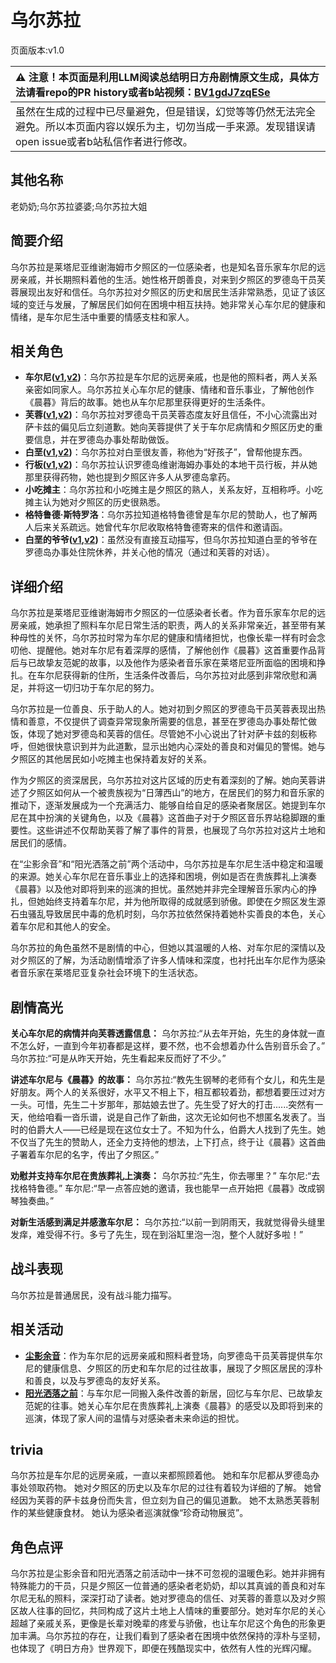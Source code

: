 # 乌尔苏拉
页面版本:v1.0
 

| :warning: 注意！本页面是利用LLM阅读总结明日方舟剧情原文生成，具体方法请看repo的PR history或者b站视频：[BV1gdJ7zqESe](https://www.bilibili.com/video/BV1gdJ7zqESe/)         |
|:----------------------------|
| 虽然在生成的过程中已尽量避免，但是错误，幻觉等等仍然无法完全避免。所以本页面内容以娱乐为主，切勿当成一手来源。发现错误请open issue或者b站私信作者进行修改。|



## 其他名称
老奶奶;乌尔苏拉婆婆;乌尔苏拉大姐
## 简要介绍
乌尔苏拉是莱塔尼亚维谢海姆市夕照区的一位感染者，也是知名音乐家车尔尼的远房亲戚，并长期照料着他的生活。她性格开朗善良，对来到夕照区的罗德岛干员芙蓉展现出友好和信任。乌尔苏拉对夕照区的历史和居民生活非常熟悉，见证了该区域的变迁与发展，了解居民们如何在困境中相互扶持。她非常关心车尔尼的健康和情绪，是车尔尼生活中重要的情感支柱和家人。
## 相关角色
-   **车尔尼([v1](char_4047_pianst.md),[v2](../char_v3/char_4047_pianst.md))**：乌尔苏拉是车尔尼的远房亲戚，也是他的照料者，两人关系亲密如同家人。乌尔苏拉关心车尔尼的健康、情绪和音乐事业，了解他创作《晨暮》背后的故事。她也从车尔尼那里获得更好的生活条件。
-   **芙蓉([v1](char_120_hibisc.md),[v2](../char_v3/char_120_hibisc.md))**：乌尔苏拉对罗德岛干员芙蓉态度友好且信任，不小心流露出对萨卡兹的偏见后立刻道歉。她向芙蓉提供了关于车尔尼病情和夕照区历史的重要信息，并在罗德岛办事处帮助做饭。
-   **白垩([v1](extended_char_bai_e.md),[v2](../char_v3/extended_char_bai_e.md))**：乌尔苏拉对白垩很友善，称他为“好孩子”，曾帮他提东西。
-   **行板([v1](extended_char_xing_ban.md),[v2](../char_v3/extended_char_xing_ban.md))**：乌尔苏拉认识罗德岛维谢海姆办事处的本地干员行板，并从她那里获得药物，她也提到夕照区许多人从罗德岛拿药。
-   **小吃摊主**：乌尔苏拉和小吃摊主是夕照区的熟人，关系友好，互相称呼。小吃摊主认为她对夕照区的历史很熟悉。
-   **格特鲁德·斯特罗洛**：乌尔苏拉知道格特鲁德曾是车尔尼的赞助人，也了解两人后来关系疏远。她曾代车尔尼收取格特鲁德寄来的信件和邀请函。
-   **白垩的爷爷([v1](extended_char_bai_e_de_ye_ye.md),[v2](../char_v3/extended_char_bai_e_de_ye_ye.md))**：虽然没有直接互动描写，但乌尔苏拉知道白垩的爷爷在罗德岛办事处住院休养，并关心他的情况（通过和芙蓉的对话）。
## 详细介绍
乌尔苏拉是莱塔尼亚维谢海姆市夕照区的一位感染者长者。作为音乐家车尔尼的远房亲戚，她承担了照料车尔尼日常生活的职责，两人的关系非常亲近，甚至带有某种母性的关怀，乌尔苏拉时常为车尔尼的健康和情绪担忧，也像长辈一样有时会念叨他、提醒他。她对车尔尼有着深厚的感情，了解他创作《晨暮》这首重要作品背后与已故挚友范妮的故事，以及他作为感染者音乐家在莱塔尼亚所面临的困境和挣扎。在车尔尼获得新的住所，生活条件改善后，乌尔苏拉对此感到非常欣慰和满足，并将这一切归功于车尔尼的努力。

乌尔苏拉是一位善良、乐于助人的人。她对初到夕照区的罗德岛干员芙蓉表现出热情和善意，不仅提供了调查异常现象所需要的信息，甚至在罗德岛办事处帮忙做饭，体现了她对罗德岛和芙蓉的信任。尽管她不小心说出了针对萨卡兹的刻板称呼，但她很快意识到并为此道歉，显示出她内心深处的善良和对偏见的警惕。她与夕照区的其他居民如小吃摊主也保持着友好的关系。

作为夕照区的资深居民，乌尔苏拉对这片区域的历史有着深刻的了解。她向芙蓉讲述了夕照区如何从一个被贵族视为“日薄西山”的地方，在居民们的努力和音乐家的推动下，逐渐发展成为一个充满活力、能够自给自足的感染者聚居区。她提到车尔尼在其中扮演的关键角色，以及《晨暮》这首曲子对于夕照区音乐界站稳脚跟的重要性。这些讲述不仅帮助芙蓉了解了事件的背景，也展现了乌尔苏拉对这片土地和居民们的感情。

在“尘影余音”和“阳光洒落之前”两个活动中，乌尔苏拉是车尔尼生活中稳定和温暖的来源。她关心车尔尼在音乐事业上的选择和困境，例如是否在贵族葬礼上演奏《晨暮》以及他对即将到来的巡演的担忧。虽然她并非完全理解音乐家内心的挣扎，但她始终支持着车尔尼，并为他所取得的成就感到骄傲。即使在夕照区发生源石虫骚乱导致居民中毒的危机时刻，乌尔苏拉依然保持着她朴实善良的本色，关心着车尔尼和其他人的安全。

乌尔苏拉的角色虽然不是剧情的中心，但她以其温暖的人格、对车尔尼的深情以及对夕照区的了解，为活动剧情增添了许多人情味和深度，也衬托出车尔尼作为感染者音乐家在莱塔尼亚复杂社会环境下的生活状态。
## 剧情高光
**关心车尔尼的病情并向芙蓉透露信息：**
乌尔苏拉:“从去年开始，先生的身体就一直不怎么好，一直到今年初春都是这样，要不然，也不会想着办什么告别音乐会了。”
乌尔苏拉:“可是从昨天开始，先生看起来反而好了不少。”

**讲述车尔尼与《晨暮》的故事：**
乌尔苏拉:“教先生钢琴的老师有个女儿，和先生是好朋友。两个人的关系很好，水平又不相上下，相互都较着劲，都想着要压过对方一头。可惜，先生二十岁那年，那姑娘去世了。先生受了好大的打击......突然有一天，他给咱看一沓乐谱，说是自己作了新曲，这次无论如何也不想匿名发表了。当时的伯爵大人——已经是现在这位女士了。不知为什么，伯爵大人找到了先生。她不仅当了先生的赞助人，还全力支持他的想法，上下打点，终于让《晨暮》这首曲子署着车尔尼的名字，传出了夕照区。”

**劝慰并支持车尔尼在贵族葬礼上演奏：**
乌尔苏拉:“先生，你去哪里？”
车尔尼:“去找格特鲁德。”
车尔尼:“早一点答应她的邀请，我也能早一点开始把《晨暮》改成钢琴独奏曲。”

**对新生活感到满足并感激车尔尼：**
乌尔苏拉:“以前一到阴雨天，我就觉得骨头缝里发痒，难受得不行。多亏了先生，现在到浴缸里泡一泡，整个人就好多啦！”
## 战斗表现
乌尔苏拉是普通居民，没有战斗能力描写。
## 相关活动
-   **[尘影余音](../stories/act18side.md)**：作为车尔尼的远房亲戚和照料者登场，向罗德岛干员芙蓉提供车尔尼的健康信息、夕照区的历史和车尔尼的过往故事，展现了夕照区居民的淳朴和善良，以及与罗德岛的友好关系。
-   **[阳光洒落之前](../stories/story_pianst_set_2.md)**：与车尔尼一同搬入条件改善的新居，回忆与车尔尼、已故挚友范妮的往事。她关心车尔尼在贵族葬礼上演奏《晨暮》的感受以及即将到来的巡演，体现了家人间的温情与对感染者未来命运的担忧。
## trivia
乌尔苏拉是车尔尼的远房亲戚，一直以来都照顾着他。
她和车尔尼都从罗德岛办事处领取药物。
她对夕照区的历史以及车尔尼的过往有着较为详细的了解。
她曾经因为芙蓉的萨卡兹身份而失言，但立刻为自己的偏见道歉。
她不太熟悉芙蓉制作的某些健康食材。
她认为感染者巡演就像“珍奇动物展览”。
## 角色点评
乌尔苏拉是尘影余音和阳光洒落之前活动中一抹不可忽视的温暖色彩。她并非拥有特殊能力的干员，只是夕照区一位普通的感染者老奶奶，却以其真诚的善良和对车尔尼无私的照料，深深打动了读者。她对罗德岛的信任、对芙蓉的善意以及对夕照区故人往事的回忆，共同构成了这片土地上人情味的重要部分。她对车尔尼的关心超越了亲戚关系，更像是长辈对晚辈的疼爱与骄傲，也让车尔尼这个角色的形象更加丰满。乌尔苏拉的存在，让我们看到了感染者在困境中依然保持的淳朴与坚韧，也体现了《明日方舟》世界观下，即便在残酷现实中，依然有人性的光辉闪耀。